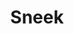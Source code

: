 ---
title: "Sneek"
description: "At Analog Republic we're an entirely remote team, for this we like to use tools to stay connected and have open communication. The biggest part of remote working is the lack of face-to-face, we wanted to bridge the gap; learning from pre-existing tools that have since shutdown, such as Sqwiggle. On this project I co-lead development, writing backend and frontend logic to handle the WebRTC and WebSocket messaging."
link: "https://sneek.io"
editable: true
---